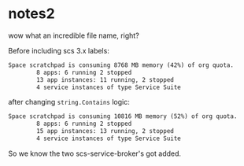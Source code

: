 # notes2

wow what an incredible file name, right?

Before including scs 3.x labels:

```txt
Space scratchpad is consuming 8768 MB memory (42%) of org quota.
        8 apps: 6 running 2 stopped
        13 app instances: 11 running, 2 stopped
        4 service instances of type Service Suite
```

after changing `string.Contains` logic:

```txt
Space scratchpad is consuming 10816 MB memory (52%) of org quota.
        8 apps: 6 running 2 stopped
        15 app instances: 13 running, 2 stopped
        4 service instances of type Service Suite
```

So we know the two scs-service-broker's got added.
